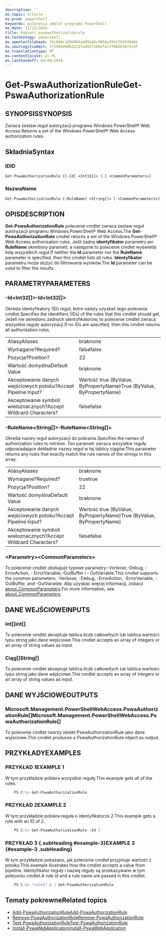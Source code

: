 ```yaml
---
description: ''
ms.topic: article
ms.prod: powershell
keywords: polecenia cmdlet programu PowerShell
ms.date: 12/12/2016
title: Pobierz pswaauthorizationrule
ms.technology: powershell
ms.openlocfilehash: 74c044c329d8b6a305b86c9056a7041fb5fd046b
ms.sourcegitcommit: cf195b090b3223fa4917206dfec7f0b603873cdf
ms.translationtype: MT
ms.contentlocale: pl-PL
ms.lasthandoff: 04/09/2018
---
```

# <a name="get-pswaauthorizationrule"></a><span data-ttu-id="58baf-103">Get-PswaAuthorizationRule</span><span class="sxs-lookup"><span data-stu-id="58baf-103">Get-PswaAuthorizationRule</span></span>

## <a name="synopsis"></a><span data-ttu-id="58baf-104">SYNOPSIS</span><span class="sxs-lookup"><span data-stu-id="58baf-104">SYNOPSIS</span></span>

<span data-ttu-id="58baf-105">Zwraca zestaw reguł autoryzacji programu Windows PowerShell® Web Access.</span><span class="sxs-lookup"><span data-stu-id="58baf-105">Returns a set of the Windows PowerShell® Web Access authorization rules.</span></span>

## <a name="syntax"></a><span data-ttu-id="58baf-106">Składnia</span><span class="sxs-lookup"><span data-stu-id="58baf-106">Syntax</span></span>

### <a name="id"></a><span data-ttu-id="58baf-107">ID</span><span class="sxs-lookup"><span data-stu-id="58baf-107">ID</span></span>
```
Get-PswaAuthorizationRule [[-Id] <Int32[]> ] [ <CommonParameters>]
```

### <a name="name"></a><span data-ttu-id="58baf-108">Nazwa</span><span class="sxs-lookup"><span data-stu-id="58baf-108">Name</span></span>
```
Get-PswaAuthorizationRule [-RuleName] <String[]> [ <CommonParameters>]
```

## <a name="description"></a><span data-ttu-id="58baf-109">OPIS</span><span class="sxs-lookup"><span data-stu-id="58baf-109">DESCRIPTION</span></span>

<span data-ttu-id="58baf-110">**Get-PswaAuthorizationRule** polecenie cmdlet zwraca zestaw reguł autoryzacji programu Windows PowerShell® Web Access.</span><span class="sxs-lookup"><span data-stu-id="58baf-110">The **Get-PswaAuthorizationRule** cmdlet returns a set of the Windows PowerShell® Web Access authorization rules.</span></span>
<span data-ttu-id="58baf-111">Jeśli żadna **identyfikator** parametru ani **RuleName** określony parametr, a następnie to polecenie cmdlet wyświetla listę wszystkich reguł.</span><span class="sxs-lookup"><span data-stu-id="58baf-111">If neither the **Id** parameter nor the **RuleName** parameter is specified, then this cmdlet lists all rules.</span></span> <span data-ttu-id="58baf-112">**Identyfikator** parametru może służyć do filtrowania wyników.</span><span class="sxs-lookup"><span data-stu-id="58baf-112">The **Id** parameter can be used to filter the results.</span></span>

## <a name="parameters"></a><span data-ttu-id="58baf-113">PARAMETRY</span><span class="sxs-lookup"><span data-stu-id="58baf-113">PARAMETERS</span></span>

### <a name="-idltint32gt"></a><span data-ttu-id="58baf-114">-Id&lt;Int32\[\]&gt;</span><span class="sxs-lookup"><span data-stu-id="58baf-114">-Id&lt;Int32\[\]&gt;</span></span>

<span data-ttu-id="58baf-115">Określa identyfikatory (ID) reguł, które należy uzyskać tego polecenia cmdlet.</span><span class="sxs-lookup"><span data-stu-id="58baf-115">Specifies the identifiers (IDs) of the rules that this cmdlet should get.</span></span> <span data-ttu-id="58baf-116">Jeżeli nie określono żadnych identyfikatorów, to polecenie cmdlet zwraca wszystkie reguły autoryzacji.</span><span class="sxs-lookup"><span data-stu-id="58baf-116">If no IDs are specified, then this cmdlet returns all authorization rules.</span></span>

|||
|-|-|
| <span data-ttu-id="58baf-117">Aliasy</span><span class="sxs-lookup"><span data-stu-id="58baf-117">Aliases</span></span>                              | <span data-ttu-id="58baf-118">brak</span><span class="sxs-lookup"><span data-stu-id="58baf-118">none</span></span>                                 |
| <span data-ttu-id="58baf-119">Wymagane?</span><span class="sxs-lookup"><span data-stu-id="58baf-119">Required?</span></span>                            | <span data-ttu-id="58baf-120">false</span><span class="sxs-lookup"><span data-stu-id="58baf-120">false</span></span>                                |
| <span data-ttu-id="58baf-121">Pozycja?</span><span class="sxs-lookup"><span data-stu-id="58baf-121">Position?</span></span>                            | <span data-ttu-id="58baf-122">2</span><span class="sxs-lookup"><span data-stu-id="58baf-122">2</span></span>                                    |
| <span data-ttu-id="58baf-123">Wartość domyślna</span><span class="sxs-lookup"><span data-stu-id="58baf-123">Default Value</span></span>                        | <span data-ttu-id="58baf-124">brak</span><span class="sxs-lookup"><span data-stu-id="58baf-124">none</span></span>                                 |
| <span data-ttu-id="58baf-125">Akceptowanie danych wejściowych potoku?</span><span class="sxs-lookup"><span data-stu-id="58baf-125">Accept Pipeline Input?</span></span>               | <span data-ttu-id="58baf-126">Wartość true (ByValue, ByPropertyName)</span><span class="sxs-lookup"><span data-stu-id="58baf-126">True (ByValue, ByPropertyName)</span></span>       |
| <span data-ttu-id="58baf-127">Akceptowanie symboli wieloznacznych?</span><span class="sxs-lookup"><span data-stu-id="58baf-127">Accept Wildcard Characters?</span></span>          | <span data-ttu-id="58baf-128">false</span><span class="sxs-lookup"><span data-stu-id="58baf-128">false</span></span>                                |

### <a name="-rulenameltstringgt"></a><span data-ttu-id="58baf-129">-RuleName&lt;String\[\]&gt;</span><span class="sxs-lookup"><span data-stu-id="58baf-129">-RuleName&lt;String\[\]&gt;</span></span>

<span data-ttu-id="58baf-130">Określa nazwy reguł autoryzacji do pobrania.</span><span class="sxs-lookup"><span data-stu-id="58baf-130">Specifies the names of authorization rules to retrieve.</span></span> <span data-ttu-id="58baf-131">Ten parametr zwraca wszystkie reguły odpowiadające dokładnie nazwy reguł w tej tablicy ciągów.</span><span class="sxs-lookup"><span data-stu-id="58baf-131">This parameter returns any rules that exactly match the rule names of the strings in this array.</span></span>

|||
|-|-|
| <span data-ttu-id="58baf-132">Aliasy</span><span class="sxs-lookup"><span data-stu-id="58baf-132">Aliases</span></span>                              | <span data-ttu-id="58baf-133">brak</span><span class="sxs-lookup"><span data-stu-id="58baf-133">none</span></span>                                 |
| <span data-ttu-id="58baf-134">Wymagane?</span><span class="sxs-lookup"><span data-stu-id="58baf-134">Required?</span></span>                            | <span data-ttu-id="58baf-135">true</span><span class="sxs-lookup"><span data-stu-id="58baf-135">true</span></span>                                 |
| <span data-ttu-id="58baf-136">Pozycja?</span><span class="sxs-lookup"><span data-stu-id="58baf-136">Position?</span></span>                            | <span data-ttu-id="58baf-137">2</span><span class="sxs-lookup"><span data-stu-id="58baf-137">2</span></span>                                    |
| <span data-ttu-id="58baf-138">Wartość domyślna</span><span class="sxs-lookup"><span data-stu-id="58baf-138">Default Value</span></span>                        | <span data-ttu-id="58baf-139">brak</span><span class="sxs-lookup"><span data-stu-id="58baf-139">none</span></span>                                 |
| <span data-ttu-id="58baf-140">Akceptowanie danych wejściowych potoku?</span><span class="sxs-lookup"><span data-stu-id="58baf-140">Accept Pipeline Input?</span></span>               | <span data-ttu-id="58baf-141">Wartość true (ByValue, ByPropertyName)</span><span class="sxs-lookup"><span data-stu-id="58baf-141">True (ByValue, ByPropertyName)</span></span>       |
| <span data-ttu-id="58baf-142">Akceptowanie symboli wieloznacznych?</span><span class="sxs-lookup"><span data-stu-id="58baf-142">Accept Wildcard Characters?</span></span>          | <span data-ttu-id="58baf-143">false</span><span class="sxs-lookup"><span data-stu-id="58baf-143">false</span></span>                                |

### <a name="ltcommonparametersgt"></a><span data-ttu-id="58baf-144">&lt;Parametry&gt;</span><span class="sxs-lookup"><span data-stu-id="58baf-144">&lt;CommonParameters&gt;</span></span>

<span data-ttu-id="58baf-145">To polecenie cmdlet obsługuje typowe parametry:-Verbose,-Debug, - ErrorAction, - ErrorVariable,-OutBuffer i - OutVariable.</span><span class="sxs-lookup"><span data-stu-id="58baf-145">This cmdlet supports the common parameters: -Verbose, -Debug, -ErrorAction, -ErrorVariable, -OutBuffer, and -OutVariable.</span></span>
<span data-ttu-id="58baf-146">Aby uzyskać więcej informacji, zobacz [about_CommonParameters](http://go.microsoft.com/fwlink/p/?LinkID=113216).</span><span class="sxs-lookup"><span data-stu-id="58baf-146">For more information, see [about_CommonParameters](http://go.microsoft.com/fwlink/p/?LinkID=113216).</span></span>

## <a name="inputs"></a><span data-ttu-id="58baf-147">DANE WEJŚCIOWE</span><span class="sxs-lookup"><span data-stu-id="58baf-147">INPUTS</span></span>

### <a name="int"></a><span data-ttu-id="58baf-148">int\[\]</span><span class="sxs-lookup"><span data-stu-id="58baf-148">int\[\]</span></span>

<span data-ttu-id="58baf-149">To polecenie cmdlet akceptuje tablica liczb całkowitych lub tablica wartości typu string jako dane wejściowe.</span><span class="sxs-lookup"><span data-stu-id="58baf-149">This cmdlet accepts an array of integers or an array of string values as input.</span></span>

### <a name="string"></a><span data-ttu-id="58baf-150">Ciąg\[\]</span><span class="sxs-lookup"><span data-stu-id="58baf-150">String\[\]</span></span>

<span data-ttu-id="58baf-151">To polecenie cmdlet akceptuje tablica liczb całkowitych lub tablica wartości typu string jako dane wejściowe.</span><span class="sxs-lookup"><span data-stu-id="58baf-151">This cmdlet accepts an array of integers or an array of string values as input.</span></span>

## <a name="outputs"></a><span data-ttu-id="58baf-152">DANE WYJŚCIOWE</span><span class="sxs-lookup"><span data-stu-id="58baf-152">OUTPUTS</span></span>

### <a name="microsoftmanagementpowershellwebaccesspswaauthorizationrule"></a><span data-ttu-id="58baf-153">Microsoft.Management.PowerShellWebAccess.PswaAuthorizationRule\[\]</span><span class="sxs-lookup"><span data-stu-id="58baf-153">Microsoft.Management.PowerShellWebAccess.PswaAuthorizationRule\[\]</span></span>

<span data-ttu-id="58baf-154">To polecenie cmdlet tworzy obiekt PswaAuthorizationRule jako dane wyjściowe.</span><span class="sxs-lookup"><span data-stu-id="58baf-154">This cmdlet produces a PswaAuthorizationRule object as output.</span></span>


## <a name="examples"></a><span data-ttu-id="58baf-155">PRZYKŁADY</span><span class="sxs-lookup"><span data-stu-id="58baf-155">EXAMPLES</span></span>

### <a name="example-1"></a><span data-ttu-id="58baf-156">PRZYKŁAD 1</span><span class="sxs-lookup"><span data-stu-id="58baf-156">EXAMPLE 1</span></span>

<span data-ttu-id="58baf-157">W tym przykładzie pobiera wszystkie reguły.</span><span class="sxs-lookup"><span data-stu-id="58baf-157">This example gets all of the rules.</span></span>

```PowerShell
    PS C:\> Get-PswaAuthorizationRule
```

### <a name="example-2"></a><span data-ttu-id="58baf-158">PRZYKŁAD 2</span><span class="sxs-lookup"><span data-stu-id="58baf-158">EXAMPLE 2</span></span>

<span data-ttu-id="58baf-159">W tym przykładzie pobiera reguła o identyfikatorze *2*.</span><span class="sxs-lookup"><span data-stu-id="58baf-159">This example gets a rule with an ID of *2*.</span></span>

```PowerShell
    PS C:\> Get-PswaAuthorizationRule –Id 2
```

### <a name="example-3-example-3-subheading"></a><span data-ttu-id="58baf-160">PRZYKŁAD 3 {.subHeading #example-3}</span><span class="sxs-lookup"><span data-stu-id="58baf-160">EXAMPLE 3 {#example-3 .subHeading}</span></span>

<span data-ttu-id="58baf-161">W tym przykładzie pokazano, jak polecenie cmdlet przyjmuje wartość z potoku.</span><span class="sxs-lookup"><span data-stu-id="58baf-161">This example illustrates how the cmdlet accepts a value from pipeline.</span></span>
<span data-ttu-id="58baf-162">Identyfikator reguły i nazwę reguły są przekazywane w tym poleceniu cmdlet.</span><span class="sxs-lookup"><span data-stu-id="58baf-162">A rule id and a rule name are passed in this cmdlet.</span></span>

```PowerShell
    PS C:\> "rule1",0 | Get-PswaAuthorizationRule
```

## <a name="related-topics"></a><span data-ttu-id="58baf-163">Tematy pokrewne</span><span class="sxs-lookup"><span data-stu-id="58baf-163">Related topics</span></span>

- [<span data-ttu-id="58baf-164">Add-PswaAuthorizationRule</span><span class="sxs-lookup"><span data-stu-id="58baf-164">Add-PswaAuthorizationRule</span></span>](add-pswaauthorizationrule.md)
- [<span data-ttu-id="58baf-165">Remove-PswaAuthorizationRule</span><span class="sxs-lookup"><span data-stu-id="58baf-165">Remove-PswaAuthorizationRule</span></span>](remove-pswaauthorizationrule.md)
- [<span data-ttu-id="58baf-166">Test-PswaAuthorizationRule</span><span class="sxs-lookup"><span data-stu-id="58baf-166">Test-PswaAuthorizationRule</span></span>](test-pswaauthorizationrule.md)
- [<span data-ttu-id="58baf-167">Install-PswaWebApplication</span><span class="sxs-lookup"><span data-stu-id="58baf-167">Install-PswaWebApplication</span></span>](install-pswawebapplication.md)